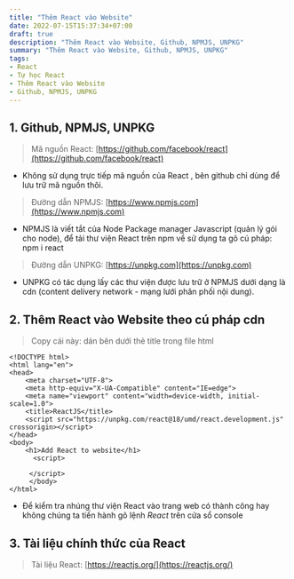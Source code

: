 ```yaml
---
title: "Thêm React vào Website"
date: 2022-07-15T15:37:34+07:00
draft: true
description: "Thêm React vào Website, Github, NPMJS, UNPKG"
summary: "Thêm React vào Website, Github, NPMJS, UNPKG"
tags: 
- React
- Tự học React
- Thêm React vào Website
- Github, NPMJS, UNPKG
---
```


## 1. Github, NPMJS, UNPKG

> Mã nguồn React: [https://github.com/facebook/react](https://github.com/facebook/react)

- Không sử dụng trực tiếp mã nguồn của React , bên github chỉ dùng để lưu trữ mã nguồn thôi.

> Đường dẫn NPMJS: [https://www.npmjs.com](https://www.npmjs.com)

- NPMJS là viết tắt của Node Package manager Javascript (quản lý gói cho node), để tải thư viện React trên npm về sử dụng ta gõ cú pháp:  npm i react

> Đường dẫn UNPKG:  [https://unpkg.com](https://unpkg.com)

- UNPKG có tác dụng lấy các thư viện được lưu trữ ở NPMJS dưới dạng là cdn (content delivery network - mạng lưới phân phối nội dung).

## 2. Thêm React vào Website theo cú pháp cdn

> Copy cái này:  <script src="https://unpkg.com/react@18/umd/react.development.js" crossorigin></script> dán bên dưới thẻ title trong file html

```
<!DOCTYPE html>
<html lang="en">
<head>
    <meta charset="UTF-8">
    <meta http-equiv="X-UA-Compatible" content="IE=edge">
    <meta name="viewport" content="width=device-width, initial-scale=1.0">
    <title>ReactJS</title>
    <script src="https://unpkg.com/react@18/umd/react.development.js" crossorigin></script>
</head>
<body>
    <h1>Add React to website</h1>
      <script>

     </script>
     </body>
</html>
```

- Để kiểm tra nhúng thư viện React vào trang web có thành công hay không chúng ta tiến hành gõ lệnh *React* trên cửa sổ console

## 3. Tài liệu chính thức của React

> Tài liệu React: [https://reactjs.org/](https://reactjs.org/)
